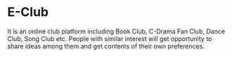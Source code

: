 # E-Club
It is an online club platform including Book Club, C-Drama Fan Club, Dance Club, Song Club etc. People with similar interest will get opportunity to share ideas among them and get contents of their own preferences.
